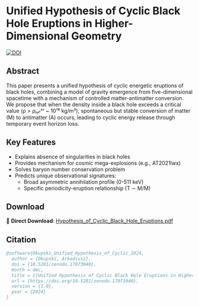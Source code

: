 # Unified Hypothesis of Cyclic Black Hole Eruptions in Higher-Dimensional Geometry

[![DOI](https://zenodo.org/badge/DOI/10.5281/zenodo.17073940.svg)](https://doi.org/10.5281/zenodo.17073940)

## Abstract
This paper presents a unified hypothesis of cyclic energetic eruptions of black holes, combining a model of gravity emergence from five-dimensional spacetime with a mechanism of controlled matter-antimatter conversion. We propose that when the density inside a black hole exceeds a critical value (ρ > ρₗₒ𝒸ᶜʳ ~ 10¹⁸ kg/m³), spontaneous but stable conversion of matter (M) to antimatter (A) occurs, leading to cyclic energy release through temporary event horizon loss.

## Key Features
- Explains absence of singularities in black holes
- Provides mechanism for cosmic mega-explosions (e.g., AT2021lwx)
- Solves baryon number conservation problem
- Predicts unique observational signatures:
  - Broad asymmetric annihilation profile (0-511 keV)
  - Specific periodicity-eruption relationship (T ∼ M/Ṁ)

## Download
📄 **Direct Download**: [Hypothesis_of_Cyclic_Black_Hole_Eruptions.pdf](https://github.com/ArkOkupski-WAT/Hypothesis-of-Cyclic-Black-Hole-Eruptions-in-Higher-Dimensional-Geometry/raw/main/Hypothesis_of_Cyclic_Black_Hole_Eruptions.pdf)

## Citation
```bibtex
@software{Okupski_Unified_Hypothesis_of_Cyclic_2024,
  author = {Okupski, Arkadiusz},
  doi = {10.5281/zenodo.17073940},
  month = dec,
  title = {{Unified Hypothesis of Cyclic Black Hole Eruptions in Higher-Dimensional Geometry}},
  url = {https://doi.org/10.5281/zenodo.17073940},
  version = {1.0},
  year = {2024}
}
